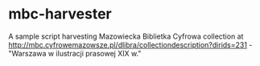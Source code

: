 # mbc-harvester

A sample script harvesting Mazowiecka Biblietka Cyfrowa collection at http://mbc.cyfrowemazowsze.pl/dlibra/collectiondescription?dirids=231 - "Warszawa w ilustracji prasowej XIX w."
